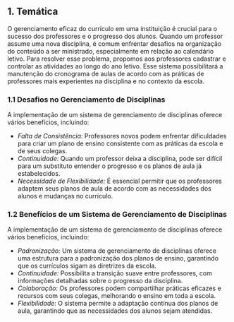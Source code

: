 
## 1. Temática
O gerenciamento eficaz do currículo em uma instituição é crucial para o sucesso dos professores e o progresso dos alunos. Quando um professor assume uma nova disciplina, é comum enfrentar desafios na organização do conteúdo a ser ministrado, especialmente em relação ao calendário letivo. Para resolver esse problema, propomos aos professores cadastrar e controlar as atividades ao longo do ano letivo. Esse sistema possibilitará a manutenção do cronograma de aulas de acordo com as práticas de professores mais experientes na disciplina e no contexto da escola.

### 1.1 Desafios no Gerenciamento de Disciplinas
A implementação de um sistema de gerenciamento de disciplinas oferece vários benefícios, incluindo:

- *Falta de Consistência:* Professores novos podem enfrentar dificuldades para criar um plano de ensino consistente com as práticas da escola e de seus colegas.
- *Continuidade:* Quando um professor deixa a disciplina, pode ser difícil para um substituto entender o progresso e os planos de aula já estabelecidos.
- *Necessidade de Flexibilidade:* É essencial permitir que os professores adaptem seus planos de aula de acordo com as necessidades dos alunos e mudanças no currículo.

### 1.2 Benefícios de um Sistema de Gerenciamento de Disciplinas
A implementação de um sistema de gerenciamento de disciplinas oferece vários benefícios, incluindo:

- *Padronização:* Um sistema de gerenciamento de disciplinas oferece uma estrutura para a padronização dos planos de ensino, garantindo que os currículos sigam as diretrizes da escola.
- *Continuidade:* Possibilita a transição suave entre professores, com informações detalhadas sobre o progresso da disciplina.
- *Colaboração:* Os professores podem compartilhar práticas eficazes e recursos com seus colegas, melhorando o ensino em toda a escola.
- *Flexibilidade:* O sistema permite a adaptação contínua dos planos de aula, garantindo que as necessidades dos alunos sejam atendidas.